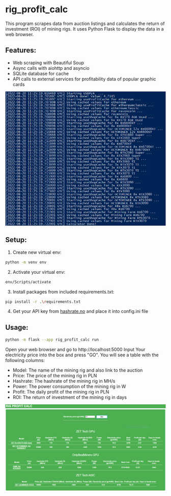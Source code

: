 # rig_profit_calc
This program scrapes data from auction listings and calculates the return of investment (ROI) of mining rigs. It uses Python Flask to display the data in a web browser.


## Features:
- Web scraping with Beautiful Soup
- Async calls with aiohttp and asyncio
- SQLite database for cache
- API calls to external services for profitability data of popular graphic cards

![alt text](https://github.com/dawmro/rig_profit_calc/blob/main/images/console.PNG?raw=true)

## Setup:
1. Create new virtual env:
``` sh
python -m venv env
```
2. Activate your virtual env:
``` sh
env/Scripts/activate
```
3. Install packages from included requirements.txt:
``` sh
pip install -r .\requirements.txt
```

4. Get your API key from [hashrate.no](https://hashrate.no/account) and place it into config.ini file


## Usage:
``` sh
python -m flask --app rig_profit_calc run
```

Open your web browser and go to http://localhost:5000
Input Your electricity price into the box and press "GO". You will see a table with the following columns:

- Model: The name of the mining rig and also link to the auction
- Price: The price of the mining rig in PLN
- Hashrate: The hashrate of the mining rig in MH/s
- Power: The power consumption of the mining rig in W
- Profit: The daily profit of the mining rig in PLN
- ROI: The return of investment of the mining rig in days



![alt text](https://github.com/dawmro/rig_profit_calc/blob/main/images/view2.PNG?raw=true)


